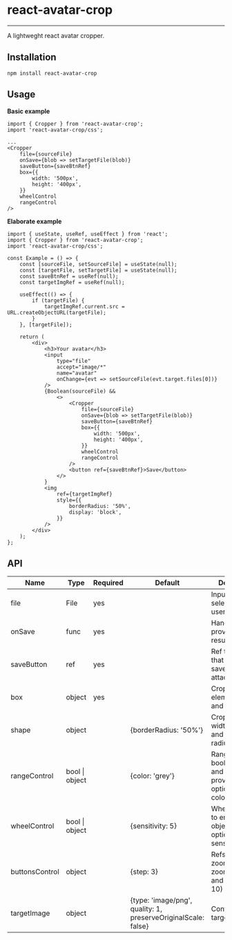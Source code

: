 # react-avatar-crop
---
A lightweght react avatar cropper.

## Installation
```
npm install react-avatar-crop
```

## Usage

**Basic example**
```JSX
import { Cropper } from 'react-avatar-crop';
import 'react-avatar-crop/css';

...
<Cropper
    file={sourceFile}
    onSave={blob => setTargetFile(blob)}
    saveButton={saveBtnRef}
    box={{
        width: '500px',
        height: '400px',
    }}
    wheelControl
    rangeControl
/>
```

**Elaborate example**
```JSX
import { useState, useRef, useEffect } from 'react';
import { Cropper } from 'react-avatar-crop';
import 'react-avatar-crop/css';

const Example = () => {
    const [sourceFile, setSourceFile] = useState(null);
    const [targetFile, setTargetFile] = useState(null);
    const saveBtnRef = useRef(null);
    const targetImgRef = useRef(null);

    useEffect(() => {
        if (targetFile) {
            targetImgRef.current.src = URL.createObjectURL(targetFile);
        }
    }, [targetFile]);

    return (
        <div>
            <h3>Your avatar</h3>
            <input
                type="file"
                accept="image/*"
                name="avatar"
                onChange={evt => setSourceFile(evt.target.files[0])}
            />
            {Boolean(sourceFile) &&
                <>
                    <Cropper
                        file={sourceFile}
                        onSave={blob => setTargetFile(blob)}
                        saveButton={saveBtnRef}
                        box={{
                            width: '500px',
                            height: '400px',
                        }}
                        wheelControl
                        rangeControl 
                    />
                    <button ref={saveBtnRef}>Save</button>
                </>
            }
            <img
                ref={targetImgRef}
                style={{
                    borderRadius: '50%',
                    display: 'block',
                }}
            />
        </div>
    );
};
```

## API
| Name           | Type           | Required | Default                                                       | Description                                                                |
|----------------|----------------|----------|---------------------------------------------------------------|----------------------------------------------------------------------------|
| file           | File           | yes      |                                                               | Input file selected by user                                                |
| onSave         | func           | yes      |                                                               | Handler provided with resulting blob                                       |
| saveButton     | ref            | yes      |                                                               | Ref to a button that will have save handler attached to                    |
| box            | object         | yes      |                                                               | Cropper element width and height                                           |
| shape          | object         |          | {borderRadius: '50%'}                                         | Crop area width, height and border-radius                                  |
| rangeControl   | bool \| object |          | {color: 'grey'}                                               | Range widget bool to include and object provides options such as color     |
| wheelControl   | bool \| object |          | {sensitivity: 5}                                              | Wheel controller to enable and object provides options such as sensitivity |
| buttonsControl | object         |          | {step: 3}                                                     | Refs for zoomInControl, zoomOutControl and step (1 to 10)                  |
| targetImage    | object         |          | {type: 'image/png', quality: 1, preserveOriginalScale: false} | Config for target image                                                    |
